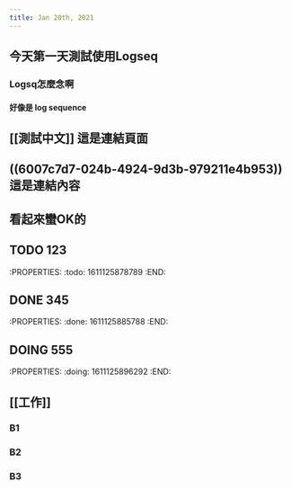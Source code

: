 ```yaml
---
title: Jan 20th, 2021
---
```


## 今天第一天測試使用Logseq
### Logsq怎麼念啊
#### 好像是 log sequence
## [[測試中文]] 這是連結頁面
## ((6007c7d7-024b-4924-9d3b-979211e4b953)) 這是連結內容
## 看起來蠻OK的
## TODO 123
:PROPERTIES:
:todo: 1611125878789
:END:
## DONE 345
:PROPERTIES:
:done: 1611125885788
:END:
## DOING 555
:PROPERTIES:
:doing: 1611125896292
:END:
## [[工作]]
### B1
### B2
### B3
